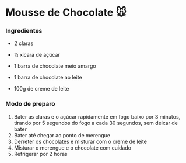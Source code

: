 # Mousse de Chocolate :mouse:

### Ingredientes

- 2 claras

- &frac14; xícara de açúcar

- 1 barra de chocolate meio amargo

- 1 barra de chocolate ao leite

- 100g de creme de leite

  

### Modo de preparo

1. Bater as claras e o açúcar rapidamente em fogo baixo por 3 minutos, tirando por 5 segundos do fogo a cada 30 segundos, sem deixar de bater
2. Bater até chegar ao ponto de merengue
3. Derreter os chocolates e misturar com o creme de leite
4. Misturar o merengue e o chocolate com cuidado
5. Refrigerar por 2 horas


